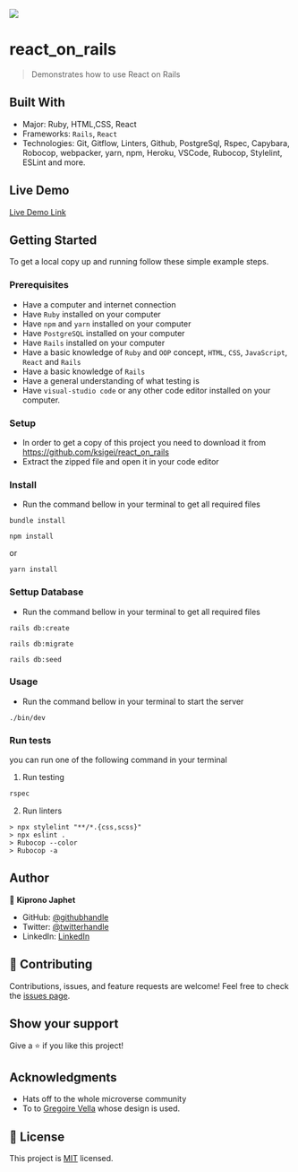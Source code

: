 ![](https://img.shields.io/badge/Microverse-blueviolet)

# react_on_rails

> Demonstrates how to use React on Rails


## Built With

- Major: Ruby, HTML,CSS, React
- Frameworks: `Rails`, `React`
- Technologies: Git, Gitflow, Linters, Github, PostgreSql, Rspec, Capybara, Robocop, webpacker, yarn, npm, Heroku, VSCode, Rubocop, Stylelint, ESLint and more.

## Live Demo

[Live Demo Link](#)

## Getting Started
To get a local copy up and running follow these simple example steps.

### Prerequisites
- Have a computer and internet connection
- Have `Ruby` installed on your computer
- Have `npm` and `yarn` installed on your computer
- Have `PostgreSQL` installed on your computer
- Have `Rails` installed on your computer
- Have a basic knowledge of `Ruby` and `OOP` concept, `HTML`, `CSS`, `JavaScript`, `React` and `Rails`
- Have a basic knowledge of `Rails`
- Have a general understanding of what testing is
- Have `visual-studio code` or any other code editor installed on your computer.

### Setup
- In order to get a copy of this project you need to download it from https://github.com/ksigei/react_on_rails
- Extract the zipped file and open it in your code editor
### Install
- Run the command bellow in your terminal to get all required files
```
bundle install
```

```
npm install 
```
or 
```
yarn install
```

### Settup Database
- Run the command bellow in your terminal to get all required files
```
rails db:create
```
```
rails db:migrate
```
```
rails db:seed
```

### Usage
- Run the command bellow in your terminal to start the server
```
./bin/dev
```
### Run tests
you can run one of the following command in your terminal
1. Run testing
```Ruby
rspec
```
2. Run linters
```Ruby, CSS, JS
> npx stylelint "**/*.{css,scss}"
> npx eslint .
> Rubocop --color
> Rubocop -a
```
## Author

👤 **Kiprono Japhet**

- GitHub: [@githubhandle](https://github.com/ksigei)
- Twitter: [@twitterhandle](https://twitter.com/_kipronojaphet)
- LinkedIn: [LinkedIn](https://www.linkedin.com/in/kiprono-japhet/)


## 🤝 Contributing

Contributions, issues, and feature requests are welcome!
Feel free to check the [issues page](../../issues/).
## Show your support

Give a ⭐️ if you like this project!
## Acknowledgments

- Hats off to the whole microverse community
- To to [Gregoire Vella](https://www.behance.net/gregoirevella) whose design is used.

## 📝 License
This project is [MIT](./LICENSE) licensed.
